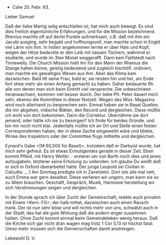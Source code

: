 + Calw 25. Febr. 63.

Lieber Samuel

Daß der liebe Martig selig entschlafen ist, hat mich auch bewegt. Es sind dies freilich eigentümliche Erfahrungen, und für die Mission bezeichnend. Rhenius machte oft auf derlei Punkte aufmerksam, z.B. daß mit ihm ein Jacobi ausging, sehr begabt und hoffnungsvoll, man machte schon in Engld viel Lärm von ihm. In Indien angekommen lernte er über Hals und Kopf, wegen der Hitze bedeckte er den Leib mit nassen Tüchern, während er studierte, und wurde im 3ten Monat weggerafft. Dann kam Fjellstedt nach Tinnewelly. Die Church Mission hielt ihn für den Mann der Rhenius die Stange halten könne, geistig bedeutend und zugleich bischöfl. ordiniert, man machte ein gewaltiges Wesen aus ihm. Aber das Klima kam dazwischen. Bald litt seine Frau, bald er, sie reisten hin und her, am Ende fort ohne mehr als einen Anfang gemacht zu haben. Daher bedauerte Rh alle von denen man sich beim Eintritt viel verspreche. Die unbeschrieen heranwachsen, kommen viel besser durch. 
Der liebe Pfr. Peter dauert mich sehr, ebenso die Kommittee in dieser Notzeit. Wegen des Miss. Magazins wird noch allerhand zu besprechen sein. Einmal haben sie in Basel Quellen, die mir abgehen, indische Blätter, den Record und dergleichen. Diese müßte ich wohl von dort bekommen. Dann die Correktur. Übernähme sie dort jemand, oder hätte ich sie zu besorgen? Ich finde für beides Gründe, und bin mir noch nicht klar. Jedenfalls müßte ich an Ort und Stelle einen festen Correspondenten haben, der in diese Sache eingeweiht wäre und bliebe, Winke des Inspektors oder der Committee flugs mitteilte und dergleichen.

Eynard's Gabe <(M 60,000 für Basel)>, trotzdem daß er Darbyist wurde, hat mich sehr gefreut. Es ist etwas Ermutigendes gerade in dieser Zeit. 
Eben kommt Pfleid. mit Henry Weitbr. - ersterer um von Barth noch dies und jenes aufzugabeln, letzterer seine Erholung zu vollenden. Ich glaube Du weißt daß er sich in Oxford überarbeitet hatte. Der junge Leupold sei Civilian in Calcutta.
_..1 Am Sonntag predigte ich in Zavelstein. Dort ists alle mal nett, auch Emma war gern daselbst. Diese verlieren wir ungern, man kann sie so zu Allem brauchen. Geschäft, Gespräch, Musik, Harmonie herstellung wo sich Verstimmungen zeigen und dergleichen.

In der Stunde sprach ich über Zucht der Gemeinschaft, redete auch privatim mit Einem <Kern. FG>, der halb mittat, dazwischen auch einen Rausch trank. Der ist nun sehr böse und will nichts mehr von uns, schwätzt auch in der Stadt; das hat die gute Wirkung daß die andern enger zusammen halten. Ohne Zucht kommt einmal beim Gemeindeleben wenig heraus. Daß die Kirche sich gar nicht dran wagen mag trotz 1 Cor 5,13 ist höchst fatal. Umso mehr müssen sich die Gemeinschaften damit anstrengen.

 Lebewohl D. V.
